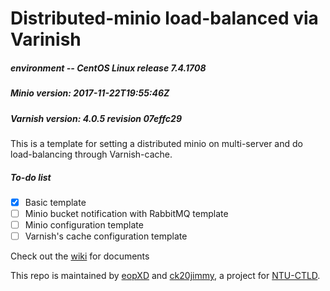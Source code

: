# Distributed-minio load-balanced via Varinish
##### environment -- CentOS Linux release 7.4.1708
##### Minio version: 2017-11-22T19:55:46Z
##### Varnish version: 4.0.5 revision 07effc29

This is a template for setting a distributed minio on multi-server and do load-balancing through Varnish-cache.

##### To-do list
- [x] Basic template
- [ ] Minio bucket notification with RabbitMQ template
- [ ] Minio configuration template
- [ ] Varnish's cache configuration template

Check out the [wiki](https://github.com/eopXD/distributed-minio-with-varnish/wiki) for documents

This repo is maintained by [eopXD](https://github.com/eopXD) and [ck20jimmy](https://github.com/ck20jimmy), a project for [NTU-CTLD](http://ctld.ntu.edu.tw/).
